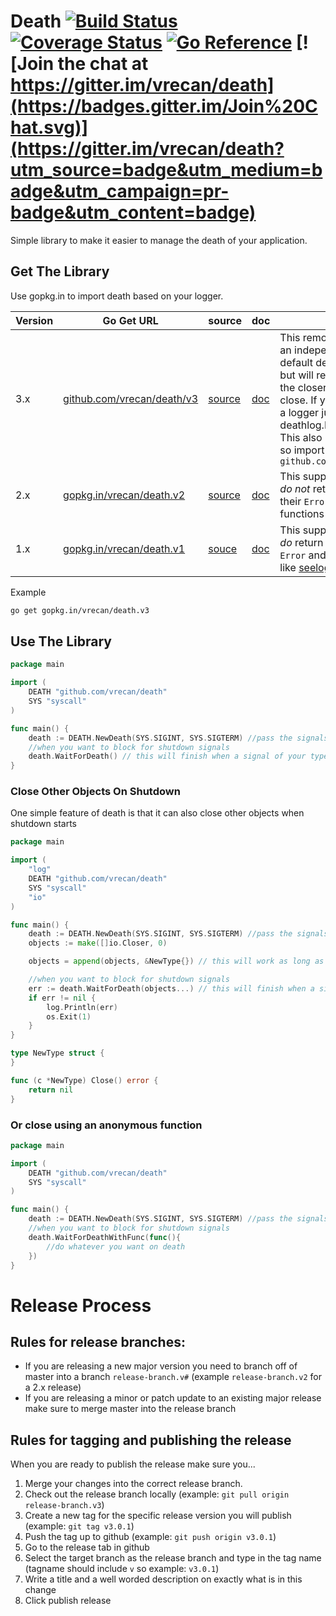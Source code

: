 # Death [![Build Status](https://travis-ci.org/vrecan/death.svg?branch=master)](https://travis-ci.org/vrecan/death) [![Coverage Status](https://coveralls.io/repos/github/vrecan/death/badge.svg?branch=master)](https://coveralls.io/github/vrecan/death?branch=master) [![Go Reference](https://pkg.go.dev/badge/github.com/vrecan/death/v3.svg)](https://pkg.go.dev/github.com/vrecan/death/v3) [![Join the chat at https://gitter.im/vrecan/death](https://badges.gitter.im/Join%20Chat.svg)](https://gitter.im/vrecan/death?utm_source=badge&utm_medium=badge&utm_campaign=pr-badge&utm_content=badge)

<p>Simple library to make it easier to manage the death of your application.</p>

## Get The Library

Use gopkg.in to import death based on your logger.

| Version | Go Get URL                                                                           | source                                                           | doc                                                  | Notes                                                                                                                                                                                                                                                                                                |
| ------- | ------------------------------------------------------------------------------------ | ---------------------------------------------------------------- | ---------------------------------------------------- | ---------------------------------------------------------------------------------------------------------------------------------------------------------------------------------------------------------------------------------------------------------------------------------------------------- |
| 3.x     | [github.com/vrecan/death/v3](https://github.com/vrecan/death/tree/release-branch.v3) | [source](https://github.com/vrecan/death/tree/release-branch.v3) | [doc](https://pkg.go.dev/github.com/vrecan/death/v3) | This removes the need for an independent logger. By default death will not log but will return an error if all the closers do not properly close. If you want to provide a logger just satisfy the deathlog.Logger interface. This also uses go modules so import it as `github.com/vrecan/death/v3` |
| 2.x     | [gopkg.in/vrecan/death.v2](https://gopkg.in/vrecan/death.v2)                         | [source](https://github.com/vrecan/death/tree/v2.0)              | [doc](https://godoc.org/gopkg.in/vrecan/death.v2)    | This supports loggers who _do not_ return an error from their `Error` and `Warn` functions like [logrus](https://github.com/sirupsen/logrus)                                                                                                                                                         |
| 1.x     | [gopkg.in/vrecan/death.v1](https://gopkg.in/vrecan/death.v1)                         | [souce](https://github.com/vrecan/death/tree/v1.0)               | [doc](https://godoc.org/gopkg.in/vrecan/death.v1)    | This supports loggers who _do_ return an error from their `Error` and `Warn` functions like [seelog](https://github.com/cihub/seelog)                                                                                                                                                                |

Example

```bash
go get gopkg.in/vrecan/death.v3
```

## Use The Library

```go
package main

import (
	DEATH "github.com/vrecan/death"
	SYS "syscall"
)

func main() {
	death := DEATH.NewDeath(SYS.SIGINT, SYS.SIGTERM) //pass the signals you want to end your application
	//when you want to block for shutdown signals
	death.WaitForDeath() // this will finish when a signal of your type is sent to your application
}
```

### Close Other Objects On Shutdown

<p>One simple feature of death is that it can also close other objects when shutdown starts</p>

```go
package main

import (
	"log"
	DEATH "github.com/vrecan/death"
	SYS "syscall"
	"io"
)

func main() {
	death := DEATH.NewDeath(SYS.SIGINT, SYS.SIGTERM) //pass the signals you want to end your application
	objects := make([]io.Closer, 0)

	objects = append(objects, &NewType{}) // this will work as long as the type implements a Close method

	//when you want to block for shutdown signals
	err := death.WaitForDeath(objects...) // this will finish when a signal of your type is sent to your application
	if err != nil {
		log.Println(err)
		os.Exit(1)
	}
}

type NewType struct {
}

func (c *NewType) Close() error {
	return nil
}

```

### Or close using an anonymous function

```go
package main

import (
	DEATH "github.com/vrecan/death"
	SYS "syscall"
)

func main() {
	death := DEATH.NewDeath(SYS.SIGINT, SYS.SIGTERM) //pass the signals you want to end your application
	//when you want to block for shutdown signals
	death.WaitForDeathWithFunc(func(){
		//do whatever you want on death
	})
}
```

# Release Process

## Rules for release branches:

- If you are releasing a new major version you need to branch off of master into a branch `release-branch.v#` (example `release-branch.v2` for a 2.x release)
- If you are releasing a minor or patch update to an existing major release make sure to merge master into the release branch

## Rules for tagging and publishing the release

When you are ready to publish the release make sure you...

1. Merge your changes into the correct release branch.
2. Check out the release branch locally (example: `git pull origin release-branch.v3`)
3. Create a new tag for the specific release version you will publish (example: `git tag v3.0.1`)
4. Push the tag up to github (example: `git push origin v3.0.1`)
5. Go to the release tab in github
6. Select the target branch as the release branch and type in the tag name (tagname should include `v` so example: `v3.0.1`)
7. Write a title and a well worded description on exactly what is in this change
8. Click publish release
